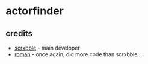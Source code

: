 # actorfinder

## credits

* [scrxbble](https://github.com/szvy) - main developer
* [roman](https://github.com/romaniscool99) - once again, did more code than scrxbble...
